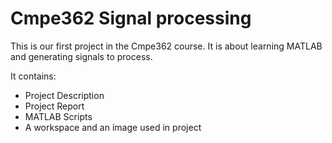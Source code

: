 # Cmpe362 Signal processing

This is our first project in the Cmpe362 course. It is about learning MATLAB and generating signals to process.

It contains:
* Project Description
* Project Report
* MATLAB Scripts
* A workspace and an image used in project
